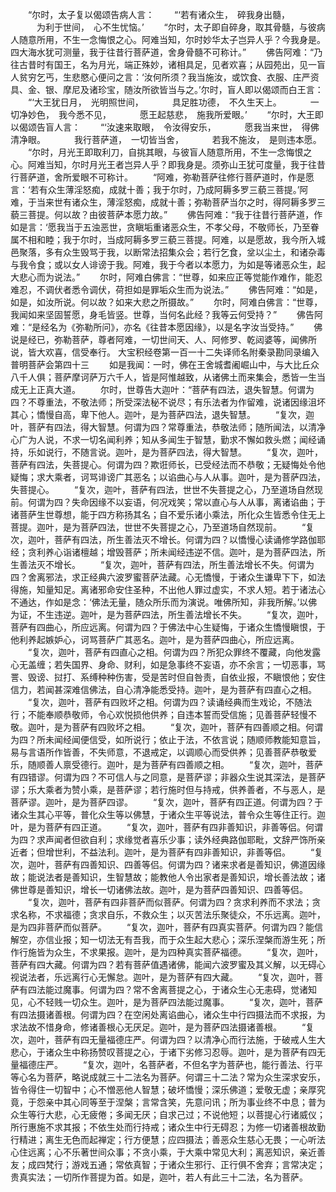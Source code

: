 <!-- { "loadSidebar": true } -->
　　“尔时，太子复以偈颂告病人言：
　　“‘若有诸众生，　碎我身出髓，
　　　为利于世间，　心不生忧恼。’
　　“尔时，太子即自碎身，取其骨髓，与彼病人随意所用，不生一念悔恨之心。阿难当知，尔时妙华太子岂异人乎？今我身是。四大海水犹可测量，我于往昔行菩萨道，舍身骨髓不可称计。”
　　佛告阿难：“乃往古昔时有国王，名为月光，端正殊妙，诸相具足，见者欢喜；从园苑出，见一盲人贫穷乞丐，生悲愍心便问之言：‘汝何所须？我当施汝，或饮食、衣服、庄严资具、金、银、摩尼及诸珍宝，随汝所欲皆当与之。’尔时，盲人即以偈颂而白王言：
　　“‘大王犹日月，　光明照世间，
　　　具足胜功德，　不久生天上。
　　　一切净妙色，　我今悉不见，
　　　愿王起慈悲，　施我所爱眼。’
　　“尔时，大王即以偈颂告盲人言：
　　“‘汝速来取眼，　令汝得安乐，
　　　愿我当来世，　得佛清净眼。
　　　我行菩萨道，　一切皆当舍，
　　　若我不施汝，　是则违本愿。
　　“尔时，月光王即取利刀，自挑其眼，与彼盲人随意所用，不生一念悔恨之心。阿难当知，尔时月光王者岂异人乎？即我身是。须弥山王犹可度量，我于往昔行菩萨道，舍所爱眼不可称计。
　　“阿难，弥勒菩萨往修行菩萨道时，作是愿言：‘若有众生薄淫怒痴，成就十善；我于尔时，乃成阿耨多罗三藐三菩提。’阿难，于当来世有诸众生，薄淫怒痴，成就十善；弥勒菩萨当尔之时，得阿耨多罗三藐三菩提。何以故？由彼菩萨本愿力故。”
　　佛告阿难：“我于往昔行菩萨道，作如是言：‘愿我当于五浊恶世，贪瞋垢重诸恶众生，不孝父母，不敬师长，乃至眷属不相和睦；我于尔时，当成阿耨多罗三藐三菩提。阿难，以是愿故，我今所入城邑聚落，多有众生毁骂于我，以断常法招集众会；若行乞食，坌以尘土，和诸杂毒与我令食；或以女人诽谤于我。阿难，我于今者以本愿力，为如是等诸恶众生，起大悲心而为说法。”
　　尔时，阿难白佛言：“世尊，如来应正等觉能作难作，能忍难忍，不调伏者悉令调伏，荷担如是罪垢众生而为说法。”
　　佛告阿难：“如是，如是，如汝所说。何以故？如来大悲之所摄故。”
　　尔时，阿难白佛言：“世尊，我闻如来坚固誓愿，身毛皆竖。世尊，当何名此经？我等云何受持？”
　　佛告阿难：“是经名为《弥勒所问》，亦名《往昔本愿因缘》，以是名字汝当受持。”
　　佛说是经已，弥勒菩萨，尊者阿难，一切世间天、人、阿修罗、乾闼婆等，闻佛所说，皆大欢喜，信受奉行。
大宝积经卷第一百一十二失译师名附秦录勘同录编入
普明菩萨会第四十三
　　如是我闻：一时，佛在王舍城耆阇崛山中，与大比丘众八千人俱；菩萨摩诃萨万六千人，皆是阿惟越致，从诸佛土而来集会，悉皆一生当成无上正真大道。
　　尔时，世尊告大迦叶：“菩萨有四法，退失智慧。何谓为四？不尊重法，不敬法师；所受深法秘不说尽；有乐法者为作留难，说诸因缘沮坏其心；憍慢自高，卑下他人。迦叶，是为菩萨四法，退失智慧。
　　“复次，迦叶，菩萨有四法，得大智慧。何谓为四？常尊重法，恭敬法师；随所闻法，以清净心广为人说，不求一切名闻利养；知从多闻生于智慧，勤求不懈如救头燃；闻经诵持，乐如说行，不随言说。迦叶，是为菩萨四法，得大智慧。
　　“复次，迦叶，菩萨有四法，失菩提心。何谓为四？欺诳师长，已受经法而不恭敬；无疑悔处令他疑悔；求大乘者，诃骂诽谤广其恶名；以谄曲心与人从事。迦叶，是为菩萨四法，失菩提心。
　　“复次，迦叶，菩萨有四法，世世不失菩提之心，乃至道场自然现前。何谓为四？失命因缘不以妄语，何况戏笑；常以直心与人从事，离诸谄曲；于诸菩萨生世尊想，能于四方称扬其名；自不爱乐诸小乘法，所化众生皆悉令住无上菩提。迦叶，是为菩萨四法，世世不失菩提之心，乃至道场自然现前。
　　“复次，迦叶，菩萨有四法，所生善法灭不增长。何谓为四？以憍慢心读诵修学路伽耶经；贪利养心诣诸檀越；增毁菩萨；所未闻经违逆不信。迦叶，是为菩萨四法，所生善法灭不增长。
　　“复次，迦叶，菩萨有四法，所生善法增长不失。何谓为四？舍离邪法，求正经典六波罗蜜菩萨法藏。心无憍慢，于诸众生谦卑下下，如法得施，知量知足。离诸邪命安住圣种，不出他人罪过虚实，不求人短。若于诸法心不通达，作如是念：‘佛法无量，随众所乐而为演说。唯佛所知，非我所解。’以佛为证，不生违逆。迦叶，是为菩萨四法，所生善法增长不失。
　　“复次，迦叶，菩萨有四曲心，所应远离。何谓为四？于佛法中心生疑悔，于诸众生憍慢瞋恨，于他利养起嫉妒心，诃骂菩萨广其恶名。迦叶，是为菩萨四曲心，所应远离。
　　“复次，迦叶，菩萨有四直心之相。何谓为四？所犯众罪终不覆藏，向他发露心无盖缠；若失国界、身命、财利，如是急事终不妄语，亦不余言；一切恶事，骂詈、毁谤、挝打、系缚种种伤害，受是苦时但自咎责，自依业报，不瞋恨他；安住信力，若闻甚深难信佛法，自心清净能悉受持。迦叶，是为菩萨有四直心之相。
　　“复次，迦叶，菩萨有四败坏之相。何谓为四？读诵经典而生戏论，不随法行；不能奉顺恭敬师，令心欢悦损他供养；自违本誓而受信施；见善菩萨轻慢不敬。迦叶，是为菩萨有四败坏之相。
　　“复次，迦叶，菩萨有四善顺之相。何谓为四？所未闻经闻便信受，如所说行；依止于法，不依言说；随顺师教能知意旨，易与言语所作皆善，不失师意，不退戒定，以调顺心而受供养；见善菩萨恭敬爱乐，随顺善人禀受德行。迦叶，是为菩萨有四善顺之相。
　　“复次，迦叶，菩萨有四错谬。何谓为四？不可信人与之同意，是菩萨谬；非器众生说其深法，是菩萨谬；乐大乘者为赞小乘，是菩萨谬；若行施时但与持戒，供养善者，不与恶人，是菩萨谬。迦叶，是为菩萨四谬。
　　“复次，迦叶，菩萨有四正道。何谓为四？于诸众生其心平等，普化众生等以佛慧，于诸众生平等说法，普令众生等住正行。迦叶，是为菩萨有四正道。
　　“复次，迦叶，菩萨有四非善知识，非善等侣。何谓为四？求声闻者但欲自利；求缘觉者喜乐少事；读外经典路伽耶毗，文辞严饰所亲近者；但增世利，不益法利。迦叶，是为菩萨有四非善知识，非善等侣。
　　“复次，迦叶，菩萨有四善知识、四善等侣。何谓为四？诸来求者是善知识，佛道因缘故；能说法者是善知识，生智慧故；能教他人令出家者是善知识，增长善法故；诸佛世尊是善知识，增长一切诸佛法故。迦叶，是为菩萨四善知识、四善等侣。
　　“复次，迦叶，菩萨有四非菩萨而似菩萨。何谓为四？贪求利养而不求法；贪求名称，不求福德；贪求自乐，不救众生；以灭苦法乐聚徒众，不乐远离。迦叶，是为四非菩萨而似菩萨。
　　“复次，迦叶，菩萨有四真实菩萨。何谓为四？能信解空，亦信业报；知一切法无有吾我，而于众生起大悲心；深乐涅槃而游生死；所作行施皆为众生，不求果报。迦叶，是为四种真实菩萨福德。
　　“复次，迦叶，菩萨有四大藏。何谓为四？若有菩萨值遇诸佛，能闻六波罗蜜及其义解，以无碍心视说法者，乐远离行心无懈怠。迦叶，是为菩萨有四大藏。
　　“复次，迦叶，菩萨有四法能过魔事。何谓为四？常不舍离菩提之心，于诸众生心无恚碍，觉诸知见，心不轻贱一切众生。迦叶，是为菩萨四法能过魔事。
　　“复次，迦叶，菩萨有四法摄诸善根。何谓为四？在空闲处离谄曲心，诸众生中行四摄法而不求报，为求法故不惜身命，修诸善根心无厌足。迦叶，是为菩萨四法摄诸善根。
　　“复次，迦叶，菩萨有四无量福德庄严。何谓为四？以清净心而行法施，于破戒人生大悲心，于诸众生中称扬赞叹菩提之心，于诸下劣修习忍辱。迦叶，是为菩萨有四无量福德庄严。
　　“复次，迦叶，名菩萨者，不但名字为菩萨也，能行善法、行平等心名为菩萨，略说成就三十二法名为菩萨。何谓三十二法？常为众生深求安乐，皆令得住一切智中；心不憎恶他人智慧；破坏憍慢；深乐佛道；爱敬无虚；亲厚究竟，于怨亲中其心同等至于涅槃；言常含笑，先意问讯；所为事业终不中息；普为众生等行大悲，心无疲倦；多闻无厌；自求己过；不说他短；以菩提心行诸威仪；所行惠施不求其报；不依生处而行持戒；诸众生中行无碍忍；为修一切诸善根故勤行精进；离生无色而起禅定；行方便慧；应四摄法；善恶众生慈心无畏；一心听法心住远离；心不乐著世间众事；不贪小乘，于大乘中常见大利；离恶知识，亲近善友；成四梵行；游戏五通；常依真智；于诸众生邪行、正行俱不舍弃；言常决定；贵真实法；一切所作菩提为首。如是，迦叶，若人有此三十二法，名为菩萨。
